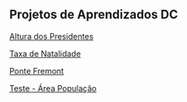 ## Projetos de Aprendizados DC


[Altura dos Presidentes](AltPreUSA.ipynb)

[Taxa de Natalidade](TaxaNatalidade.ipynb)

[Ponte Fremont](SeriesTemporais.ipynb)

[Teste - Área População](AreaPopulacao.ipynb)
